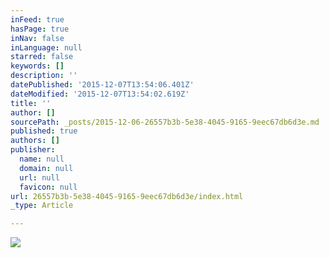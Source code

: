 ```yaml
---
inFeed: true
hasPage: true
inNav: false
inLanguage: null
starred: false
keywords: []
description: ''
datePublished: '2015-12-07T13:54:06.401Z'
dateModified: '2015-12-07T13:54:02.619Z'
title: ''
author: []
sourcePath: _posts/2015-12-06-26557b3b-5e38-4045-9165-9eec67db6d3e.md
published: true
authors: []
publisher:
  name: null
  domain: null
  url: null
  favicon: null
url: 26557b3b-5e38-4045-9165-9eec67db6d3e/index.html
_type: Article

---
```

![](https://the-grid-user-content.s3-us-west-2.amazonaws.com/7a6da55a-dd7a-4ad1-abad-675ee34f0d4f.png)